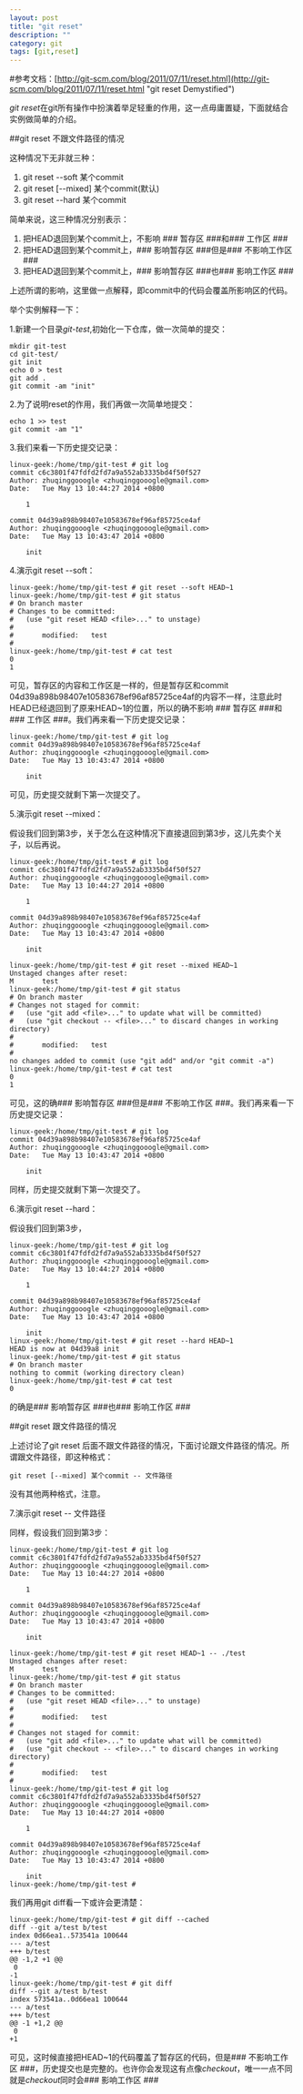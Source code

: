 ```yaml
---
layout: post
title: "git reset"
description: ""
category: git
tags: [git,reset]
---
```


#参考文档：[http://git-scm.com/blog/2011/07/11/reset.html](http://git-scm.com/blog/2011/07/11/reset.html "git reset Demystified")  

*git reset*在git所有操作中扮演着举足轻重的作用，这一点毋庸置疑，下面就结合实例做简单的介绍。  

##git reset 不跟文件路径的情况  

这种情况下无非就三种：  

1. git reset --soft 某个commit
2. git reset [--mixed] 某个commit(默认)
3. git reset --hard 某个commit  

简单来说，这三种情况分别表示：  

1. 把HEAD退回到某个commit上，不影响 ### 暂存区 ###和### 工作区 ###
2. 把HEAD退回到某个commit上，### 影响暂存区 ###但是### 不影响工作区 ###
3. 把HEAD退回到某个commit上，### 影响暂存区 ###也### 影响工作区 ###

上述所谓的影响，这里做一点解释，即commit中的代码会覆盖所影响区的代码。  

举个实例解释一下：  

1.新建一个目录*git-test*,初始化一下仓库，做一次简单的提交：

	mkdir git-test
	cd git-test/
	git init
	echo 0 > test
	git add .
	git commit -am "init"  

2.为了说明reset的作用，我们再做一次简单地提交：  

	echo 1 >> test
	git commit -am "1"  

3.我们来看一下历史提交记录：  

	linux-geek:/home/tmp/git-test # git log
	commit c6c3801f47fdfd2fd7a9a552ab3335bd4f50f527
	Author: zhuqinggooogle <zhuqinggooogle@gmail.com>
	Date:   Tue May 13 10:44:27 2014 +0800
	
	    1
	
	commit 04d39a898b98407e10583678ef96af85725ce4af
	Author: zhuqinggooogle <zhuqinggooogle@gmail.com>
	Date:   Tue May 13 10:43:47 2014 +0800
	
	    init 

4.演示git reset --soft：  

	linux-geek:/home/tmp/git-test # git reset --soft HEAD~1
	linux-geek:/home/tmp/git-test # git status
	# On branch master
	# Changes to be committed:
	#   (use "git reset HEAD <file>..." to unstage)
	#
	#       modified:   test
	#
	linux-geek:/home/tmp/git-test # cat test
	0
	1

可见，暂存区的内容和工作区是一样的，但是暂存区和commit 04d39a898b98407e10583678ef96af85725ce4af的内容不一样，注意此时HEAD已经退回到了原来HEAD~1的位置，所以的确不影响 ### 暂存区 ###和### 工作区 ###。我们再来看一下历史提交记录： 

	linux-geek:/home/tmp/git-test # git log
	commit 04d39a898b98407e10583678ef96af85725ce4af
	Author: zhuqinggooogle <zhuqinggooogle@gmail.com>
	Date:   Tue May 13 10:43:47 2014 +0800
	
	    init 

可见，历史提交就剩下第一次提交了。  

5.演示git reset --mixed： 

假设我们回到第3步，关于怎么在这种情况下直接退回到第3步，这儿先卖个关子，以后再说。

	linux-geek:/home/tmp/git-test # git log
	commit c6c3801f47fdfd2fd7a9a552ab3335bd4f50f527
	Author: zhuqinggooogle <zhuqinggooogle@gmail.com>
	Date:   Tue May 13 10:44:27 2014 +0800
	
	    1
	
	commit 04d39a898b98407e10583678ef96af85725ce4af
	Author: zhuqinggooogle <zhuqinggooogle@gmail.com>
	Date:   Tue May 13 10:43:47 2014 +0800
	
	    init  

	linux-geek:/home/tmp/git-test # git reset --mixed HEAD~1
	Unstaged changes after reset:
	M       test
	linux-geek:/home/tmp/git-test # git status
	# On branch master
	# Changes not staged for commit:
	#   (use "git add <file>..." to update what will be committed)
	#   (use "git checkout -- <file>..." to discard changes in working directory)
	#
	#       modified:   test
	#
	no changes added to commit (use "git add" and/or "git commit -a")
	linux-geek:/home/tmp/git-test # cat test
	0
	1  

可见，这的确### 影响暂存区 ###但是### 不影响工作区 ###。我们再来看一下历史提交记录：  

	linux-geek:/home/tmp/git-test # git log
	commit 04d39a898b98407e10583678ef96af85725ce4af
	Author: zhuqinggooogle <zhuqinggooogle@gmail.com>
	Date:   Tue May 13 10:43:47 2014 +0800
	
	    init
同样，历史提交就剩下第一次提交了。  

6.演示git reset --hard： 

假设我们回到第3步，

	linux-geek:/home/tmp/git-test # git log
	commit c6c3801f47fdfd2fd7a9a552ab3335bd4f50f527
	Author: zhuqinggooogle <zhuqinggooogle@gmail.com>
	Date:   Tue May 13 10:44:27 2014 +0800
	
	    1
	
	commit 04d39a898b98407e10583678ef96af85725ce4af
	Author: zhuqinggooogle <zhuqinggooogle@gmail.com>
	Date:   Tue May 13 10:43:47 2014 +0800
	
	    init
	linux-geek:/home/tmp/git-test # git reset --hard HEAD~1
	HEAD is now at 04d39a8 init
	linux-geek:/home/tmp/git-test # git status
	# On branch master
	nothing to commit (working directory clean)
	linux-geek:/home/tmp/git-test # cat test 
	0  

的确是### 影响暂存区 ###也### 影响工作区 ###  

##git reset 跟文件路径的情况  

上述讨论了git reset 后面不跟文件路径的情况，下面讨论跟文件路径的情况。所谓跟文件路径，即这种格式：  

	git reset [--mixed] 某个commit -- 文件路径    

没有其他两种格式，注意。

7.演示git reset -- 文件路径  

同样，假设我们回到第3步：  

	linux-geek:/home/tmp/git-test # git log
	commit c6c3801f47fdfd2fd7a9a552ab3335bd4f50f527
	Author: zhuqinggooogle <zhuqinggooogle@gmail.com>
	Date:   Tue May 13 10:44:27 2014 +0800
	
	    1
	
	commit 04d39a898b98407e10583678ef96af85725ce4af
	Author: zhuqinggooogle <zhuqinggooogle@gmail.com>
	Date:   Tue May 13 10:43:47 2014 +0800
	
	    init  

	linux-geek:/home/tmp/git-test # git reset HEAD~1 -- ./test
	Unstaged changes after reset:
	M       test
	linux-geek:/home/tmp/git-test # git status
	# On branch master
	# Changes to be committed:
	#   (use "git reset HEAD <file>..." to unstage)
	#
	#       modified:   test
	#
	# Changes not staged for commit:
	#   (use "git add <file>..." to update what will be committed)
	#   (use "git checkout -- <file>..." to discard changes in working directory)
	#
	#       modified:   test
	#
	linux-geek:/home/tmp/git-test # git log
	commit c6c3801f47fdfd2fd7a9a552ab3335bd4f50f527
	Author: zhuqinggooogle <zhuqinggooogle@gmail.com>
	Date:   Tue May 13 10:44:27 2014 +0800
	
	    1
	
	commit 04d39a898b98407e10583678ef96af85725ce4af
	Author: zhuqinggooogle <zhuqinggooogle@gmail.com>
	Date:   Tue May 13 10:43:47 2014 +0800
	
	    init
	linux-geek:/home/tmp/git-test #   

我们再用git diff看一下或许会更清楚：  

	linux-geek:/home/tmp/git-test # git diff --cached
	diff --git a/test b/test
	index 0d66ea1..573541a 100644
	--- a/test
	+++ b/test
	@@ -1,2 +1 @@
	 0
	-1
	linux-geek:/home/tmp/git-test # git diff
	diff --git a/test b/test
	index 573541a..0d66ea1 100644
	--- a/test
	+++ b/test
	@@ -1 +1,2 @@
	 0
	+1

可见，这时候直接把HEAD~1的代码覆盖了暂存区的代码，但是### 不影响工作区 ###，历史提交也是完整的。也许你会发现这有点像*checkout*，唯一一点不同就是*checkout*同时会### 影响工作区 ###